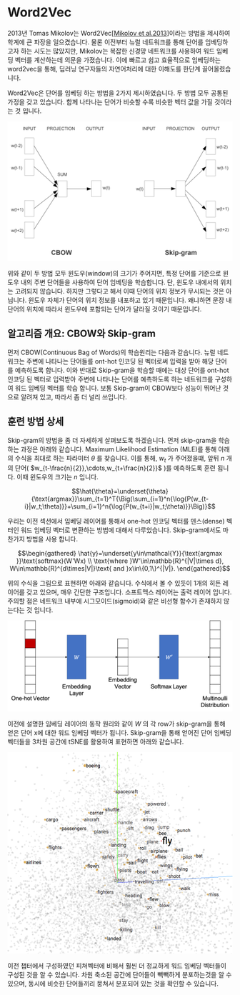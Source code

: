 # Word2Vec

2013년 Tomas Mikolov는 Word2Vec[[Mikolov et al.2013](https://arxiv.org/abs/1310.4546)]이라는 방법을 제시하여 학계에 큰 파장을 일으켰습니다. 물론 이전부터 뉴럴 네트워크를 통해 단어를 임베딩하고자 하는 시도는 많았지만, Mikolov는 복잡한 신경망 네트워크를 사용하여 워드 임베딩 벡터를 계산하는데 의문을 가졌습니다. 이에 빠르고 쉽고 효율적으로 임베딩하는 word2vec을 통해, 딥러닝 연구자들의 자연어처리에 대한 이해도를 한단계 끌어올렸습니다.

Word2Vec은 단어를 임베딩 하는 방법을 2가지 제시하였습니다. 두 방법 모두 공통된 가정을 갖고 있습니다. 함께 나타나는 단어가 비슷할 수록 비슷한 벡터 값을 가질 것이라는 것 입니다.

![CBOW와 Skip-gram 알고리즘](../assets/06-04-01.png)

위와 같이 두 방법 모두 윈도우(window)의 크기가 주어지면, 특정 단어를 기준으로 윈도우 내의 주변 단어들을 사용하여 단어 임베딩을 학습합니다. 단, 윈도우 내에서의 위치는 고려되지 않습니다. 하지만 그렇다고 해서 이때 단어의 위치 정보가 무시되는 것은 아닙니다. 윈도우 자체가 단어의 위치 정보를 내포하고 있기 때문입니다. 왜냐하면 문장 내 단어의 위치에 따라서 윈도우에 포함되는 단어가 달라질 것이기 때문입니다.

## 알고리즘 개요: CBOW와 Skip-gram

먼저 CBOW(Continuous Bag of Words)의 학습원리는 다음과 같습니다. 뉴럴 네트워크는 주변에 나타나는 단어들를 ont-hot 인코딩 된 벡터로써 입력을 받아 해당 단어를 예측하도록 합니다. 이와 반대로 Skip-gram을 학습할 때에는 대상 단어를 ont-hot 인코딩 된 벡터로 입력받아 주변에 나타나는 단어를 예측하도록 하는 네트워크를 구성하여 워드 임베딩 벡터를 학습 합니다. 보통 Skip-gram이 CBOW보다 성능이 뛰어난 것으로 알려져 있고, 따라서 좀 더 널리 쓰입니다.

## 훈련 방법 상세

Skip-gram의 방법을 좀 더 자세하게 살펴보도록 하겠습니다. 먼저 skip-gram을 학습하는 과정은 아래와 같습니다. Maximum Likelihood Estimation (MLE)를 통해 아래의 수식을 최대로 하는 파라미터 $\theta$ 를 찾습니다. 이를 통해, $w_t$ 가 주어졌을떄, 앞뒤 $n$ 개의 단어( $w_{t-\frac{n}{2}},\cdots,w_{t+\frac{n}{2}}$ )를 예측하도록 훈련 됩니다. <comment> 이때 윈도우의 크기는 $n$ 입니다. </comment>

$$\hat{\theta}=\underset{\theta}{\text{argmax}}\sum_{t=1}^T{\Big(\sum_{i=1}^n{\log{P(w_{t-i}|w_t;\theta)}}+\sum_{i=1}^n{\log{P(w_{t+i}|w_t;\theta)}}\Big)}$$

우리는 이전 섹션에서 임베딩 레이어를 통해서 one-hot 인코딩 벡터를 덴스(dense) 벡터인 워드 임베딩 벡터로 변환하는 방법에 대해서 다루었습니다. Skip-gram에서도 마찬가지 방법을 사용 합니다.

$$\begin{gathered}
\hat{y}=\underset{y\in\mathcal{Y}}{\text{argmax }}\text{softmax}(W'Wx) \\
\text{where }W'\in\mathbb{R}^{|V|\times d}, W\in\mathbb{R}^{d\times|V|}\text{ and }x\in\{0,1\}^{|V|}.
\end{gathered}$$

위의 수식을 그림으로 표현하면 아래와 같습니다. 수식에서 볼 수 있듯이 1개의 히든 레이어를 갖고 있으며, 매우 간단한 구조입니다. <comment> 소프트맥스 레이어는 출력 레이어 입니다. </comment> 주의할 점은 네트워크 내부에 시그모이드(sigmoid)와 같은 비선형 함수가 존재하지 않는다는 것 입니다.

![Skip-gram의 아키텍쳐](../assets/06-04-02.png)

이전에 설명한 임베딩 레이어의 동작 원리와 같이 $W$ 의 각 row가 skip-gram을 통해 얻은 단어 x에 대한 워드 임베딩 벡터가 됩니다. Skip-gram을 통해 얻어진 단어 임베딩 벡터들을 3차원 공간에 tSNE를 활용하여 표현하면 아래와 같습니다.

![Skip-gram을 통해 얻은 word embedding 벡터를 t-SNE를 통해 visualization 한 예제](../assets/06-04-03.png)

이전 챕터에서 구성하였던 피쳐벡터에 비해서 훨씬 더 정교하게 워드 임베딩 벡터들이 구성된 것을 알 수 있습니다. 차원 축소된 공간에 단어들이 빽빽하게 분포하는것을 알 수 있으며, 동시에 비슷한 단어들끼리 뭉쳐서 분포되어 있는 것을 확인할 수 있습니다.
